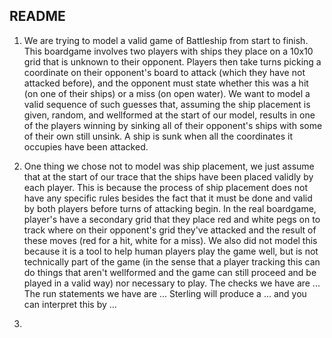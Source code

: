 ## README

1. We are trying to model a valid game of Battleship from start to finish. This boardgame involves two players with ships they place on a 10x10 grid that is unknown to their opponent. Players then take turns picking a coordinate on their opponent's board to attack (which they have not attacked before), and the opponent must state whether this was a hit (on one of their ships) or a miss (on open water). We want to model a valid sequence of such guesses that, assuming the ship placement is given, random, and wellformed at the start of our model, results in one of the players winning by sinking all of their opponent's ships with some of their own still unsink. A ship is sunk when all the coordinates it occupies have been attacked.

2. One thing we chose not to model was ship placement, we just assume that at the start of our trace that the ships have been placed validly by each player. This is because the process of ship placement does not have any specific rules besides the fact that it must be done and valid by both players before turns of attacking begin. In the real boardgame, player's have a secondary grid that they place red and white pegs on to track where on their opponent's grid they've attacked and the result of these moves (red for a hit, white for a miss). We also did not model this because it is a tool to help human players play the game well, but is not technically part of the game (in the sense that a player tracking this can do things that aren't wellformed and the game can still proceed and be played in a valid way) nor necessary to play. The checks we have are ... The run statements we have are ... Sterling will produce a ... and you can interpret this by ...

3. 